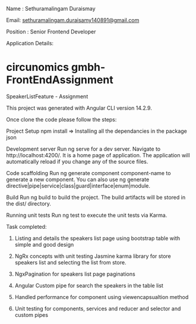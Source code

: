 Name : Sethuramalingam Duraismay

Email: sethuramalingam.duraisamy140891@gmail.com

Position : Senior Frontend Developer

Application Details: 

# circunomics gmbh-FrontEndAssignment

SpeakerListFeature - Assignment

This project was generated with Angular CLI version 14.2.9.

Once clone the code please follow the steps:

Project Setup
npm install => Installing all the dependancies in the package json

Development server
Run ng serve for a dev server. Navigate to http://localhost:4200/. It is a home page of application. The application will automatically reload if you change any of the source files. 

Code scaffolding
Run ng generate component component-name to generate a new component. You can also use ng generate directive|pipe|service|class|guard|interface|enum|module.

Build
Run ng build to build the project. The build artifacts will be stored in the dist/ directory.

Running unit tests
Run ng test to execute the unit tests via Karma.

Task completed:

1. Listing and details the speakers list page using bootstrap table with simple and good design

2. NgRx concepts with unit testing Jasmine karma library for store speakers list and selecting the list from store.

3. NgxPagination for speakers list page paginations

4. Angular Custom pipe for search the speakers in the table list

5. Handled performance for component using viewencapsualtion method 

6. Unit testing for components, services and reducer and selector and custom pipes






